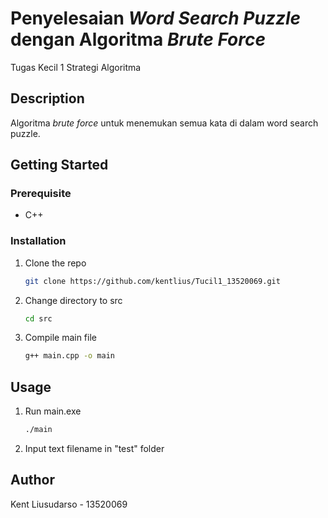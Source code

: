 # Penyelesaian _Word Search Puzzle_ dengan Algoritma _Brute Force_

Tugas Kecil 1 Strategi Algoritma

## Description

Algoritma _brute force_ untuk menemukan semua kata di dalam word search puzzle.

## Getting Started

### Prerequisite

- C++

### Installation

1. Clone the repo

   ```sh
   git clone https://github.com/kentlius/Tucil1_13520069.git
   ```

2. Change directory to src

   ```sh
   cd src
   ```

3. Compile main file
   ```sh
   g++ main.cpp -o main
   ```

## Usage

1. Run main.exe

   ```sh
   ./main
   ```

2. Input text filename in "test" folder

## Author

Kent Liusudarso - 13520069
